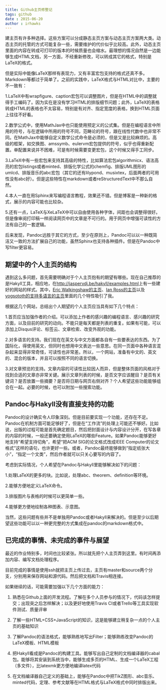 ```yaml
---
title: Github主页修整记
tags: github
date : 2015-06-20
author : irhawks
---
```


建主页有许多种选择。这些方案可以分成静态主页方案与动态主页方案两大类。动态主页的托管的方式可能复杂一些，需要维护的代价似乎比较高。此外，动态主页里面的内容在转成可打印的版本的时候质量也会缩水。最理想的情况自然是一边能够生成HTML文档，另一方面，不经重新修改，可以转成其它的格式，特别是LaTeX的格式。

但是实际中能像LaTeX那样有表现力，又有丰富宏包支持的格式还真不多。Markdown等都过于简单了。之前的实践中，LaTeX格式与HTML对比中，主要的不一致有：

1.LaTeX中有wrapfigure、caption宏包可以调整图片，但是在HTML中的调整就得手工编码了。因为实在是没有学习HTML的排版细节问题；此外，LaTeX的表格转成HTML的表格也不太容易，特别是有对齐、指定宽度的表格，换到HTML页面上往往不好看。

2.数学公式中，使用MathJax中也只能使用预定义的公式集。但是在编程语言中所用的符号，与在逻辑中所用的符号不同，范畴论的符号，跟在线性代数中也非常不同。在MathJax中能够自定义数学公式命令是必须的，但是又是比较麻烦的。高级的框架，如交换图、amssymb、eulervm宏包提供的符号，似乎也得重新配置。单配置来说并不困难，可是有时候需要变更宏包，这个时候又得手工同步。

3.LaTeX中有一些宏包来支持其高级的特性，比如算法宏包algorithmicx、语法高亮的宏包listings或者minted、排版化学公式的chemfig、排版UML图形的umlcd、排版音乐的abc宏包（其它的还有lilypond、musixtex，后面两者的可用性没有abc好）。但是这些特性在markdown或者reStructuredText中不那么自然。

4.本人一直在用Sphinx来写编程语言教程，效果还不错。但是博客是一种新的格式，展示的内容可能也比较杂。

5.还有一点，LaTeX与XeLaTeX中可以自由使用各种字体，间距也会调整得很好。但是像审阅打印稿一样阅读网页中的文章是不可行的。用于网页中增强可读性的方法有自己的一套逻辑。

后来发现，Pandoc远胜于其它的方式，至少在原则上，Pandoc可以以一种既简洁又一致的方法扩展自己的功能，虽然Sphinx也支持各种插件。但是在Pandoc中写filter更容易。


## 期望中的个人主页的结构

遇到这么多问题，首先需要明确对于个人主页抱有的期望有哪些。现在自己推荐的是Hakyll工具，相应地，在<http://jaspervdj.be/hakyll/examples.html>上有一些建好的网站的样式。其中，[Eric Walkingshaw的主页](http://web.engr.oregonstate.edu/~walkiner)、[Ian Ross的主页](http://www.skybluetrades.net)以及 [yogsototh的支持多语言的主页](http://yannesposito.com/)里面的几个特性吸引了我。

根据这几个网站，总结出个人期望的个人主页应当具有如下几个特点：

1.首页应当加强作者的介绍。可以添加上作者的感兴趣的编程语言、感兴趣的研究方面，以及目前的研究的动向。不能只是每天都是列表的重复。如果有可能，可以添加上Disqus评论、标签云、文章检索、改变外观的功能。

2.对多语言的支持。我们现在在英文与中文方面都各自有一些要表达的东西。为了国际化，得使用英文，但同时也想用中文表达一些意思。在同一页面中各种语言混杂起来显得非常奇怪，可读性也非常差。所以，一个网站，准备有中文的、英文的、混合的版本，并且可以按照不同的语言切换。

3.对文章预览的支持。文章内容的可读性比较因人而异，但是整体页面的风格对于找到合适的文章亦非常关键。展示文章列表的时候，是否文字应该醒目？是否有关键词？是否放置一些摘要？是否将日期与网页右侧对齐？个人希望这些功能能够组合在一起。必要的时候，也可以附加一些搜索功能。

## Pandoc与Hakyll没有直接支持的功能

Pandoc的设计确实令人印象深刻。但是目前要实现一个功能，还存在不足。Pandoc在机制方面可能足够好了，但是在“工作流”的处理上可能还不够好。比如说，出版的过程可能是首先确定题目，然后把封面设计与内容设计分开，在写各章的内容的时候，一般还要确定使用LaTeX的哪些Feature。如果Pandoc能够更好地支持“希望支持切角”，希望“把ACM SIG的论文格式改成IEEE Computer的论文格式”这样的语句，也许更好一些。或者，Pandoc最终能够做到“指定纸张大小”，“指定一个文类”，然后作者就可以只关心要写的内容了。

考虑到实际情况，个人希望在Pandoc与Hakyll里能够解决如下的问题：

1.处理LaTeX的更多的块。比如说，处理abc、theorem、definition等环境。

2.能够方便地定义LaTeX命令。

3.排版图片与表格的时候可以更简单一些。

4.能够更方便地绘制各种图表、示意图。

当然，这些问题有些并不是单独用Pandoc或者Hakyll来解决的。但是至少以后期望这些功能可以以一种更完整的方式集成在pandoc的markdown格式中。


## 已完成的事情、未完成的事件与展望

最近的作业特别多，时间也比较紧张。所以就先把个人主页弄到这里。有时间再添加内容、编写文档处理程序。

目前完成的事情是使用ssh就把主页上传过去，主页有master和source两个分支，分别用来保存网站和源代码。然后把文档和Travis相连接。

如果继续的话，可能需要加强以下几个方面的能力：

1. 熟悉在Github上面的开发流程。了解在多个人员参与的情况下，代码该怎样提交；出现突之后怎样解决；以及更好地使用Travis CI或者Trello等工具实现软件测试、质量评审

2. 了解一些HTML+CSS+JavaScript的知识，这是能够建立稍复杂一点的个人主页的基础知识

3. 了解Pandoc的语法格式，能够熟练地写出Filter；能够熟练改变Pandoc的LaTeX模板、HTML模板

4. 把Hakyll看成是Pandoc的构建工具。能够写出自己定制的文档编译器的cabal包。能够将其安装到系统当中，能够生成多页的HTML、生成一个LaTeX工程（多文件），比latexmk更方便地编译latex代码

5. 在文档编译器自己定义的基础上，能够在Pandoc中把TikZ图形、abc音乐、minted代码，定理、参考文献等在HTML格式与LaTeX格式中同时排版出来。
